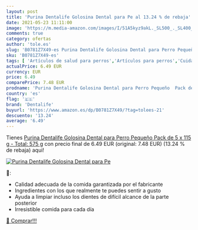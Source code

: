 ```yaml
---
layout: post
title: 'Purina Dentalife Golosina Dental para Pe al 13.24 % de rebaja'
date: 2021-05-23 11:11:00
image: 'https://m.media-amazon.com/images/I/51A5kyz9akL._SL500_._SL400_.jpg'
comments: true
category: ofertas
author: 'tole.es'
slug: 'B0781Z7X49-es Purina Dentalife Golosina Dental para Perro Pequeño Pack...'
sku: 'B0781Z7X49-es'
tags: [ 'Artículos de salud para perros','Artículos para perros','Cuidado dental canino','Galletas, bizcochos y snacks caninos','Productos para mascotas','Sticks dentales para perros','Treats para perros','dentalife','purina', ]
actualPrice: 6.49 EUR
currency: EUR
price: 6.49
comparePrice: 7.48 EUR
prodname: 'Purina Dentalife Golosina Dental para Perro Pequeño  Pack de 5 x 115 g - Total: 575 g'
country: 'es'
flag: '🇪🇸'
brand: 'Dentalife'
buyurl: 'https://www.amazon.es/dp/B0781Z7X49/?tag=tolees-21'
descuento: '13.24'
average: '6.49'
---
```


Tienes [Purina Dentalife Golosina Dental para Perro Pequeño  Pack de 5 x 115 g - Total: 575 g](https://www.amazon.es/dp/B0781Z7X49/?tag=tolees-21) con precio final de  6.49 EUR (original: 7.48 EUR) (13.24 %  de rebaja) aqui!

[![Purina Dentalife Golosina Dental para Pe](https://m.media-amazon.com/images/I/51A5kyz9akL._SL500_._SL400_.jpg)](https://www.amazon.es/dp/B0781Z7X49/?tag=tolees-21)

🔎:

- Calidad adecuada de la comida garantizada por el fabricante
- Ingredientes con los que realmente te puedes sentir a gusto
- Ayuda a limpiar incluso los dientes de difícil alcance de la parte posterior
- Irresistible comida para cada día

[🛒 Comprar!!!](https://www.amazon.es/dp/B0781Z7X49/?tag=tolees-21)

